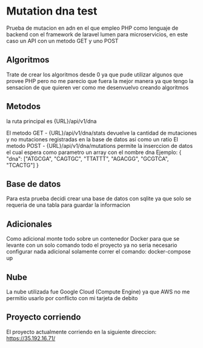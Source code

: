 # Mutation dna test

Prueba de mutacion en adn en el que empleo PHP como lenguaje de backend con el framework de laravel lumen para microservicios, en este caso un API con un metodo GET y uno POST

## Algoritmos

Trate de crear los algoritmos desde 0 ya que pude utilizar algunos que provee PHP pero no me parecio que fuera la mejor manera ya que tengo la sensacion de que quieren ver como me desenvuelvo creando algoritmos

## Metodos

la ruta principal es {URL}/api/v1/dna

El metodo GET - {URL}/api/v1/dna/stats devuelve la cantidad de mutaciones y no mutaciones registradas en la base de datos asi como un ratio
El metodo POST - {URL}/api/v1/dna/mutations permite la inserccion de datos el cual espera como parametro un array con el nombre dna Ejemplo:
{
    "dna": ["ATGCGA", "CAGTGC", "TTATTT", "AGACGG", "GCGTCA", "TCACTG"]
}

## Base de datos

Para esta prueba decidi crear una base de datos con sqlite ya que solo se requeria de una tabla para guardar la informacion

## Adicionales

Como adicional monte todo sobre un contenedor Docker para que se levante con un solo comando todo el proyecto ya no seria necesario configurar nada adicional solamente correr el comando: docker-compose up

## Nube

La nube utilizada fue Google Cloud (Compute Engine) ya que AWS no me permitio usarlo por conflicto con mi tarjeta de debito

## Proyecto corriendo

El proyecto actualmente corriendo en la siguiente direccion: https://35.192.16.71/